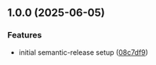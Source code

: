 ## 1.0.0 (2025-06-05)

### Features

* initial semantic-release setup ([08c7df9](https://github.com/neil-jay/semantic-release/commit/08c7df965b5750e109b5b28e74bdeaac0e4c78e6))
